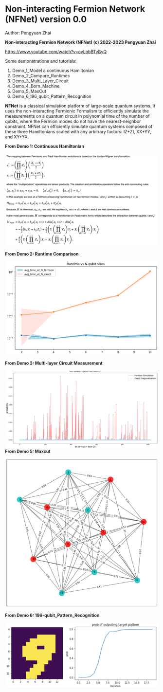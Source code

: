 # Non-interacting Fermion Network (NFNet) version 0.0

Author: Pengyuan Zhai

<b>Non-interacting Fermion Network (NFNet) (c) 2022-2023 Pengyuan Zhai </b>

https://www.youtube.com/watch?v=ovLqbBTyByQ

Some demonstrations and tutorials:
1. Demo_1_Model a continuous Hamiltonian
2. Demo_2_Compare_Runtimes
3. Demo_3_Multi_Layer_Circuit
4. Demo_4_Born_Machine
5. Demo_5_MaxCut
6. Demo_6_196_qubit_Pattern_Recognition

<b>NFNet</b> is a classical simulation platform of large-scale quantum systems. It uses the non-interacting Fermionic Formalism to efficiently simulate the measurements on a quantum circuit in polynomial time of the number of qubits, where the Fermion modes do not have the nearest-neighbor constraint. NFNet can efficiently simulate quantum systems composed of these three Hamiltonians scaled with any arbitrary factors: IZ+ZI, XX+YY, and XY+YX.


<b>From Demo 1: Continuous Hamiltonian</b>


<img src="https://github.com/BILLYZZ/NFNet/blob/main/img/readme.png?raw=true"/>


<b>From Demo 2: Runtime Comparison </b>

 <img src="https://github.com/BILLYZZ/NFNet/blob/main/img/runtime.png?raw=true"/>

<b>From Demo 3: Multi-layer Circuit Measurement</b>

 <img src="https://github.com/BILLYZZ/NFNet/blob/main/img/compare.png?raw=true" style="float:left;width:600px;"/>
 
 <b>From Demo 5: Maxcut</b>

 <img src="https://github.com/BILLYZZ/NFNet/blob/main/img/maxcut.png?raw=true" style="width:600px;height:600;"/>
 
 <b>From Demo 6: 196-qubit_Pattern_Recognition</b>
 
 <img src="https://github.com/BILLYZZ/NFNet/blob/main/img/196_new.png?raw=true" style="width:600px;"/>

